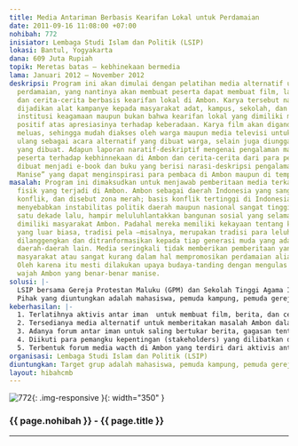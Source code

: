 ```yaml
---
title: Media Antariman Berbasis Kearifan Lokal untuk Perdamaian
date: 2011-09-16 11:08:00 +07:00
nohibah: 772
inisiator: Lembaga Studi Islam dan Politik (LSIP)
lokasi: Bantul, Yogyakarta
dana: 609 Juta Rupiah
topik: Meretas batas – kebhinekaan bermedia
lama: Januari 2012 – November 2012
deskripsi: Program ini akan dimulai dengan pelatihan media alternatif untuk promosi
  perdamaian, yang nantinya akan membuat peserta dapat membuat film, laporan deskriptif-nararif
  dan cerita-cerita berbasis kearifan lokal di Ambon. Karya tersebut nantinya akan
  dijadikan alat kampanye kepada masyarakat adat, kampus, sekolah, dan forum-forum
  institusi keagamaan maupun bukan bahwa kearifan lokal yang dimiliki mempunyai implikasi
  positif atas apresiasinya terhadap keberadaan. Karya film akan digandakan secara
  meluas, sehingga mudah diakses oleh warga maupun media televisi untuk ditayangkan
  ulang sebagai acara alternatif yang dibuat warga, selain juga diunggah kedalam situs
  yang dibuat. Adapun laporan naratif-deskriptif mengenai pengalaman maupun respon
  peserta terhadap kebhinnekaan di Ambon dan cerita-cerita dari para peserta akan
  dibuat menjadi e-book dan buku yang berisi narasi-deskripsi pengalaman tentang “Ambon
  Manise” yang dapat menginspirasi para pembaca di Ambon maupun di tempat-tempat lain.
masalah: Program ini dimaksudkan untuk menjawab pemberitaan media terkait konflik
  fisik yang terjadi di Ambon. Ambon sebagai daerah Indonesia yang sangan rentan terhadap
  konflik, dan disebut zona merah; basis konflik tertinggi di Indonesia. Hal tersebut
  menyebabkan instabilitas politik daerah maupun nasional sangat tinggi. Konflik Ambon
  satu dekade lalu, hampir meluluhlantakkan bangunan sosial yang selama ini sudah
  dimiliki masyarakat Ambon. Padahal mereka memiliki kekayaan tentang kearifan lokal
  yang luar biasa, tradisi pela –misalnya, merupakan tradisi para leluhur yang mesti
  dilanggengkan dan ditranformasikan kepada tiap generasi muda yang ada di Ambon maupun
  daerah-daerah lain. Media seringkali tidak memberikan pemberitaan yang menenteramkan
  masyarakat atau sangat kurang dalam hal mempromosikan perdamaian alias terlalu provokatif.
  Oleh karena itu mesti dilakukan upaya budaya-tanding dengan mengulas dan menampilkan
  wajah Ambon yang benar-benar manise.
solusi: |-
  LSIP bersama Gereja Protestan Maluku (GPM) dan Sekolah Tinggi Agama Islam (STAIN) Ambon menggunakan pendekatan pembangunan komunitas dalam mengeksplorasi kekayaan kearifan lokal yang ada di Ambon. Workshop media pembuatan film dan penulisan cerita mengenai kearifan local akan menjadi sarara efektif perjumpaan, pertemuan, pertukaran gagasan dan pengalaman anak-anak muda di Ambon mengenai pemahaman pluralisme maupun multikulturalisme yang selama ini mereka pahami dan miliki. Berikutnya kampanye menggunakan media radio dan televisi lokal maupun situs jejaring sosial mengenai praktik-praktik perdamaian yang terjadi di masyarakat. selain itu juga menggunakan forum-forum adat sebagai sarana interaksi sosial-budaya antar anak muda dari beragam keyakinan dan kepercayaan.
  Pihak yang diuntungkan adalah mahasiswa, pemuda kampung, pemuda gereja, remaja masjid, tokoh-tokoh muda lokal di Ambon, dengan rentang usia 19-35 tahun (perempuan dan laki-laki).
keberhasilan: |-
  1. Terlatihnya aktivis antar iman  untuk membuat film, berita, dan cerita-cerita yang mendamaikan dalam media alternatif
  2. Tersedianya media alternatif untuk memberitakan masalah Ambon dalam basis antar iman
  3. Adanya forum antar iman untuk saling bertukar berita, gagasan tentang perdamaian di Ambon
  4. Diikuti para pemangku kepentingan (stakeholders) yang dilibatkan dalam setiap kegiatan LSIP dan Forlog Ambon
  5. Terbentuk forum media wacth di Ambon yang terdiri dari aktivis antar iman
organisasi: Lembaga Studi Islam dan Politik (LSIP)
diuntungkan: Target grup adalah mahasiswa, pemuda kampung, pemuda gereja, remaja masjid, tokoh-tokoh muda lokal di Ambon, dengan rentang usia 19-35 tahun (perempuan dan laki-laki)
layout: hibahcmb
---
```


![772](/static/img/hibahcmb/772.png){: .img-responsive }{: width="350" }

### {{ page.nohibah }} - {{ page.title }}

---
